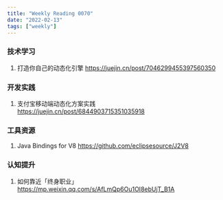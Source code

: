 ```yaml
---
title: "Weekly Reading 0070"
date: "2022-02-13"
tags: ["weekly"]
---
```


### 技术学习
1. 打造你自己的动态化引擎 https://juejin.cn/post/7046299455397560350

### 开发实践
1. 支付宝移动端动态化方案实践 https://juejin.cn/post/6844903715351035918

### 工具资源
1. Java Bindings for V8 https://github.com/eclipsesource/J2V8 

### 认知提升
1. 如何靠近「终身职业」 https://mp.weixin.qq.com/s/AfLmQp6Ou1OI8ebUjT_B1A